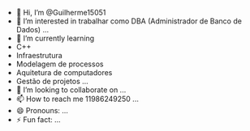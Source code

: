 - 👋 Hi, I’m @Guilherme15051
- 👀 I’m interested in trabalhar como DBA (Administrador de Banco de Dados)  ...
- 🌱 I’m currently learning
- C++
- Infraestrutura
- Modelagem de processos
- Aquitetura de computadores
- Gestão de projetos  ...
- 💞️ I’m looking to collaborate on ...
- 📫 How to reach me 11986249250 ...
- 😄 Pronouns: ...
- ⚡ Fun fact: ...

<!---
Guilherme15051/Guilherme15051 is a ✨ special ✨ repository because its `README.md` (this file) appears on your GitHub profile.
You can click the Preview link to take a look at your changes.
--->
